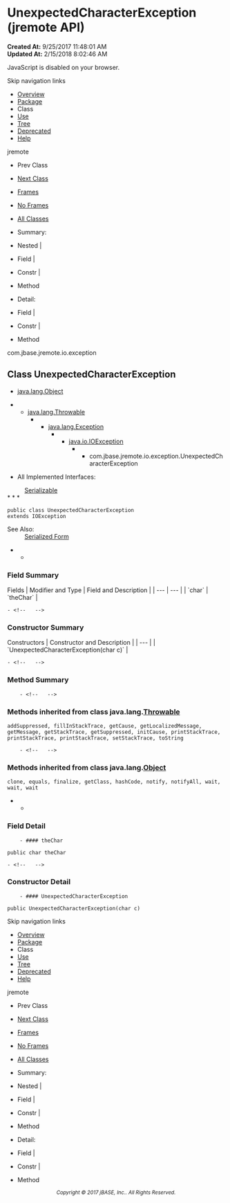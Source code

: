 # UnexpectedCharacterException (jremote   API)

**Created At:** 9/25/2017 11:48:01 AM  
**Updated At:** 2/15/2018 8:02:46 AM  

<script type="text/javascript"><!--
    try {
        if (location.href.indexOf('is-external=true') == -1) {
            parent.document.title="UnexpectedCharacterException (jremote   API)";
        }
    }
    catch(err) {
    }
//--></script><noscript><div>JavaScript is disabled on your browser.</div></noscript><!-- ========= START OF TOP NAVBAR ======= -->
<!--   -->
Skip navigation links
<!--   -->
- [Overview](../../../../../overview-summary.html)
- [Package](/39254-exception/com_jbase_jremote_io_exception_package-summary)
- Class
- [Use](/39255-class-use/com_jbase_jremote_io_exception_class-use_UnexpectedCharacterException)
- [Tree](/39254-exception/com_jbase_jremote_io_exception_package-tree)
- [Deprecated](../../../../../deprecated-list.html)
- [Help](../../../../../help-doc.html)


jremote <br>

- Prev Class
- [Next Class](/39254-exception/com_jbase_jremote_io_exception_UnknownTypeException "class in com.jbase.jremote.io.exception")


- [Frames](../../../../../index.html?com/jbase/jremote/io/exception//39254-exception/com_jbase_jremote_io_exception_UnexpectedCharacterException)
- [No Frames](/39254-exception/com_jbase_jremote_io_exception_UnexpectedCharacterException)


- [All Classes](../../../../../allclasses-noframe.html)


<script type="text/javascript"><!--
  allClassesLink = document.getElementById("allclasses_navbar_top");
  if(window==top) {
    allClassesLink.style.display = "block";
  }
  else {
    allClassesLink.style.display = "none";
  }
  //--></script>

- Summary:
- Nested |
- Field |
- Constr |
- Method


- Detail:
- Field |
- Constr |
- Method
<!--   -->
<!-- ========= END OF TOP NAVBAR ========= --><!-- ======== START OF CLASS DATA ======== -->
com.jbase.jremote.io.exception

## Class UnexpectedCharacterException

- [java.lang.Object](http://java.sun.com/j2se/1.5.0/docs/api/java/lang/Object.html?is-external=true "class or interface in java.lang")
- - [java.lang.Throwable](http://java.sun.com/j2se/1.5.0/docs/api/java/lang/Throwable.html?is-external=true "class or interface in java.lang")
    - - [java.lang.Exception](http://java.sun.com/j2se/1.5.0/docs/api/java/lang/Exception.html?is-external=true "class or interface in java.lang")
        - - [java.io.IOException](http://java.sun.com/j2se/1.5.0/docs/api/java/io/IOException.html?is-external=true "class or interface in java.io")
            - - com.jbase.jremote.io.exception.UnexpectedCharacterException


- <dl><dt>All Implemented Interfaces:</dt>
<dd><a href="http://java.sun.com/j2se/1.5.0/docs/api/java/io/Serializable.html?is-external=true" title="class or interface in java.io">Serializable</a></dd></dl>
* * *


```
public class UnexpectedCharacterException
extends IOException
```
<dl><dt><span class="seeLabel">See Also:</span></dt>
<dd><a href="../../../../../serialized-form.html#com.jbase.jremote.io.exception.UnexpectedCharacterException">Serialized Form</a></dd></dl>

- <!-- =========== FIELD SUMMARY =========== -->
    - <!--   -->
### Field Summary


<caption><span>Fields</span><span class="tabEnd"> </span></caption>| Modifier and Type | Field and Description |
| --- | --- |
| `char` | `theChar`  |

<!-- ======== CONSTRUCTOR SUMMARY ======== -->
    - <!--   -->
### Constructor Summary


<caption><span>Constructors</span><span class="tabEnd"> </span></caption>| Constructor and Description |
| --- |
| `UnexpectedCharacterException(char c)`  |

<!-- ========== METHOD SUMMARY =========== -->
    - <!--   -->
### Method Summary

        - <!--   -->
### Methods inherited from class java.lang.[Throwable](http://java.sun.com/j2se/1.5.0/docs/api/java/lang/Throwable.html?is-external=true "class or interface in java.lang")
`addSuppressed, fillInStackTrace, getCause, getLocalizedMessage, getMessage, getStackTrace, getSuppressed, initCause, printStackTrace, printStackTrace, printStackTrace, setStackTrace, toString`


        - <!--   -->
### Methods inherited from class java.lang.[Object](http://java.sun.com/j2se/1.5.0/docs/api/java/lang/Object.html?is-external=true "class or interface in java.lang")
`clone, equals, finalize, getClass, hashCode, notify, notifyAll, wait, wait, wait`

- <!-- ============ FIELD DETAIL =========== -->
    - <!--   -->
### Field Detail
<!--   -->
        - #### theChar

```
public char theChar
```

<!-- ========= CONSTRUCTOR DETAIL ======== -->
    - <!--   -->
### Constructor Detail
<!--   -->
        - #### UnexpectedCharacterException

```
public UnexpectedCharacterException(char c)
```
<!-- ========= END OF CLASS DATA ========= --><!-- ======= START OF BOTTOM NAVBAR ====== -->
<!--   -->
Skip navigation links
<!--   -->
- [Overview](../../../../../overview-summary.html)
- [Package](/39254-exception/com_jbase_jremote_io_exception_package-summary)
- Class
- [Use](/39255-class-use/com_jbase_jremote_io_exception_class-use_UnexpectedCharacterException)
- [Tree](/39254-exception/com_jbase_jremote_io_exception_package-tree)
- [Deprecated](../../../../../deprecated-list.html)
- [Help](../../../../../help-doc.html)


jremote <br>

- Prev Class
- [Next Class](/39254-exception/com_jbase_jremote_io_exception_UnknownTypeException "class in com.jbase.jremote.io.exception")


- [Frames](../../../../../index.html?com/jbase/jremote/io/exception//39254-exception/com_jbase_jremote_io_exception_UnexpectedCharacterException)
- [No Frames](/39254-exception/com_jbase_jremote_io_exception_UnexpectedCharacterException)


- [All Classes](../../../../../allclasses-noframe.html)


<script type="text/javascript"><!--
  allClassesLink = document.getElementById("allclasses_navbar_bottom");
  if(window==top) {
    allClassesLink.style.display = "block";
  }
  else {
    allClassesLink.style.display = "none";
  }
  //--></script>

- Summary:
- Nested |
- Field |
- Constr |
- Method


- Detail:
- Field |
- Constr |
- Method
<!--   -->
<!-- ======== END OF BOTTOM NAVBAR ======= -->
<small>			<center>			<i>Copyright © 2017 jBASE, Inc.. All Rights Reserved.</i>		</center></small>

